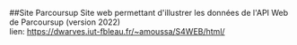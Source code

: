 ##Site Parcoursup
Site web permettant d'illustrer les données de l'API Web de Parcoursup (version 2022)  
lien: https://dwarves.iut-fbleau.fr/~amoussa/S4WEB/html/
